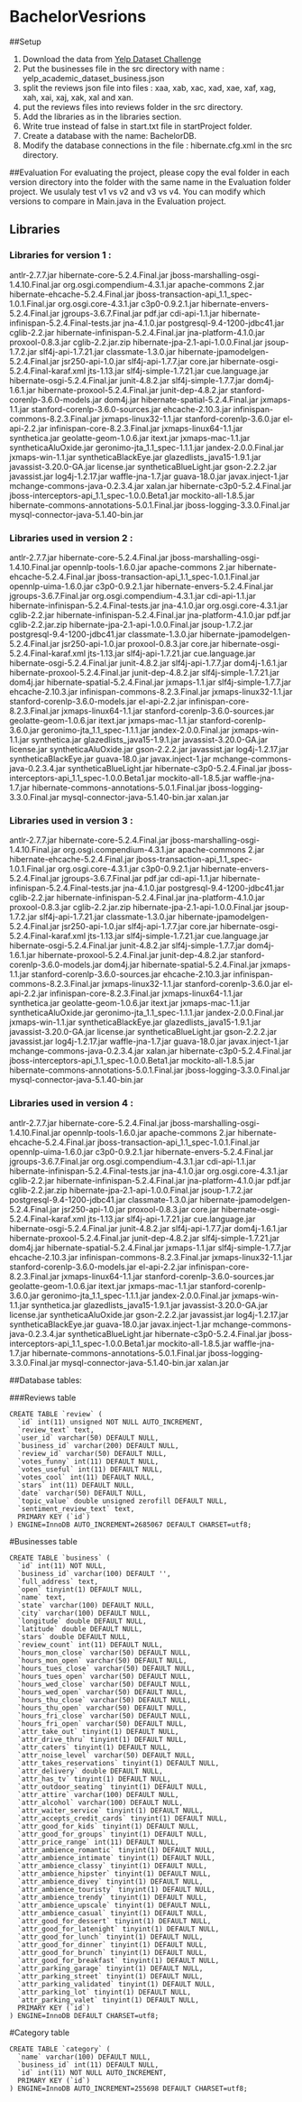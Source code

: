 # BachelorVesrions

##Setup
1. Download the data from [Yelp Dataset Challenge](https://www.yelp.com/dataset_challenge)
2. Put the businesses file in the src directory with name : yelp_academic_dataset_business.json
3. split the reviews json file into files : xaa, xab, xac, xad, xae, xaf, xag, xah, xai, xaj, xak, xal and xan.
4. put the reviews files into reviews folder in the src directory.
5. Add the libraries as in the libraries section.
6. Write true instead of false in start.txt file in startProject folder.
7. Create a database with the name: BachelorDB.
8. Modify the database connections in the file : hibernate.cfg.xml in the src directory.

##Evaluation
For evaluating the project, please copy the eval folder in each version directory into the folder with the same name in the Evaluation folder project.
We usulaly test v1 vs v2 and v3 vs v4. You can modify which versions to compare in Main.java in the Evaluation project.

## Libraries

### Libraries for version 1 :

antlr-2.7.7.jar					hibernate-core-5.2.4.Final.jar			jboss-marshalling-osgi-1.4.10.Final.jar		org.osgi.compendium-4.3.1.jar
apache-commons 2.jar				hibernate-ehcache-5.2.4.Final.jar		jboss-transaction-api_1.1_spec-1.0.1.Final.jar	org.osgi.core-4.3.1.jar
c3p0-0.9.2.1.jar				hibernate-envers-5.2.4.Final.jar		jgroups-3.6.7.Final.jar				pdf.jar
cdi-api-1.1.jar					hibernate-infinispan-5.2.4.Final-tests.jar	jna-4.1.0.jar					postgresql-9.4-1200-jdbc41.jar
cglib-2.2.jar					hibernate-infinispan-5.2.4.Final.jar		jna-platform-4.1.0.jar				proxool-0.8.3.jar
cglib-2.2.jar.zip				hibernate-jpa-2.1-api-1.0.0.Final.jar		jsoup-1.7.2.jar					slf4j-api-1.7.21.jar
classmate-1.3.0.jar				hibernate-jpamodelgen-5.2.4.Final.jar		jsr250-api-1.0.jar				slf4j-api-1.7.7.jar
core.jar					hibernate-osgi-5.2.4.Final-karaf.xml		jts-1.13.jar					slf4j-simple-1.7.21.jar
cue.language.jar				hibernate-osgi-5.2.4.Final.jar			junit-4.8.2.jar					slf4j-simple-1.7.7.jar
dom4j-1.6.1.jar					hibernate-proxool-5.2.4.Final.jar		junit-dep-4.8.2.jar				stanford-corenlp-3.6.0-models.jar
dom4j.jar					hibernate-spatial-5.2.4.Final.jar		jxmaps-1.1.jar					stanford-corenlp-3.6.0-sources.jar
ehcache-2.10.3.jar				infinispan-commons-8.2.3.Final.jar		jxmaps-linux32-1.1.jar				stanford-corenlp-3.6.0.jar
el-api-2.2.jar					infinispan-core-8.2.3.Final.jar			jxmaps-linux64-1.1.jar				synthetica.jar
geolatte-geom-1.0.6.jar				itext.jar					jxmaps-mac-1.1.jar				syntheticaAluOxide.jar
geronimo-jta_1.1_spec-1.1.1.jar			jandex-2.0.0.Final.jar				jxmaps-win-1.1.jar				syntheticaBlackEye.jar
glazedlists_java15-1.9.1.jar			javassist-3.20.0-GA.jar				license.jar					syntheticaBlueLight.jar
gson-2.2.2.jar					javassist.jar					log4j-1.2.17.jar				waffle-jna-1.7.jar
guava-18.0.jar					javax.inject-1.jar				mchange-commons-java-0.2.3.4.jar		xalan.jar
hibernate-c3p0-5.2.4.Final.jar			jboss-interceptors-api_1.1_spec-1.0.0.Beta1.jar	mockito-all-1.8.5.jar
hibernate-commons-annotations-5.0.1.Final.jar	jboss-logging-3.3.0.Final.jar			mysql-connector-java-5.1.40-bin.jar

### Libraries used in version 2 :

antlr-2.7.7.jar					hibernate-core-5.2.4.Final.jar			jboss-marshalling-osgi-1.4.10.Final.jar		opennlp-tools-1.6.0.jar
apache-commons 2.jar				hibernate-ehcache-5.2.4.Final.jar		jboss-transaction-api_1.1_spec-1.0.1.Final.jar	opennlp-uima-1.6.0.jar
c3p0-0.9.2.1.jar				hibernate-envers-5.2.4.Final.jar		jgroups-3.6.7.Final.jar				org.osgi.compendium-4.3.1.jar
cdi-api-1.1.jar					hibernate-infinispan-5.2.4.Final-tests.jar	jna-4.1.0.jar					org.osgi.core-4.3.1.jar
cglib-2.2.jar					hibernate-infinispan-5.2.4.Final.jar		jna-platform-4.1.0.jar				pdf.jar
cglib-2.2.jar.zip				hibernate-jpa-2.1-api-1.0.0.Final.jar		jsoup-1.7.2.jar					postgresql-9.4-1200-jdbc41.jar
classmate-1.3.0.jar				hibernate-jpamodelgen-5.2.4.Final.jar		jsr250-api-1.0.jar				proxool-0.8.3.jar
core.jar					hibernate-osgi-5.2.4.Final-karaf.xml		jts-1.13.jar					slf4j-api-1.7.21.jar
cue.language.jar				hibernate-osgi-5.2.4.Final.jar			junit-4.8.2.jar					slf4j-api-1.7.7.jar
dom4j-1.6.1.jar					hibernate-proxool-5.2.4.Final.jar		junit-dep-4.8.2.jar				slf4j-simple-1.7.21.jar
dom4j.jar					hibernate-spatial-5.2.4.Final.jar		jxmaps-1.1.jar					slf4j-simple-1.7.7.jar
ehcache-2.10.3.jar				infinispan-commons-8.2.3.Final.jar		jxmaps-linux32-1.1.jar				stanford-corenlp-3.6.0-models.jar
el-api-2.2.jar					infinispan-core-8.2.3.Final.jar			jxmaps-linux64-1.1.jar				stanford-corenlp-3.6.0-sources.jar
geolatte-geom-1.0.6.jar				itext.jar					jxmaps-mac-1.1.jar				stanford-corenlp-3.6.0.jar
geronimo-jta_1.1_spec-1.1.1.jar			jandex-2.0.0.Final.jar				jxmaps-win-1.1.jar				synthetica.jar
glazedlists_java15-1.9.1.jar			javassist-3.20.0-GA.jar				license.jar					syntheticaAluOxide.jar
gson-2.2.2.jar					javassist.jar					log4j-1.2.17.jar				syntheticaBlackEye.jar
guava-18.0.jar					javax.inject-1.jar				mchange-commons-java-0.2.3.4.jar		syntheticaBlueLight.jar
hibernate-c3p0-5.2.4.Final.jar			jboss-interceptors-api_1.1_spec-1.0.0.Beta1.jar	mockito-all-1.8.5.jar				waffle-jna-1.7.jar
hibernate-commons-annotations-5.0.1.Final.jar	jboss-logging-3.3.0.Final.jar			mysql-connector-java-5.1.40-bin.jar		xalan.jar

### Libraries used in version 3 :

antlr-2.7.7.jar					hibernate-core-5.2.4.Final.jar			jboss-marshalling-osgi-1.4.10.Final.jar		org.osgi.compendium-4.3.1.jar
apache-commons 2.jar				hibernate-ehcache-5.2.4.Final.jar		jboss-transaction-api_1.1_spec-1.0.1.Final.jar	org.osgi.core-4.3.1.jar
c3p0-0.9.2.1.jar				hibernate-envers-5.2.4.Final.jar		jgroups-3.6.7.Final.jar				pdf.jar
cdi-api-1.1.jar					hibernate-infinispan-5.2.4.Final-tests.jar	jna-4.1.0.jar					postgresql-9.4-1200-jdbc41.jar
cglib-2.2.jar					hibernate-infinispan-5.2.4.Final.jar		jna-platform-4.1.0.jar				proxool-0.8.3.jar
cglib-2.2.jar.zip				hibernate-jpa-2.1-api-1.0.0.Final.jar		jsoup-1.7.2.jar					slf4j-api-1.7.21.jar
classmate-1.3.0.jar				hibernate-jpamodelgen-5.2.4.Final.jar		jsr250-api-1.0.jar				slf4j-api-1.7.7.jar
core.jar					hibernate-osgi-5.2.4.Final-karaf.xml		jts-1.13.jar					slf4j-simple-1.7.21.jar
cue.language.jar				hibernate-osgi-5.2.4.Final.jar			junit-4.8.2.jar					slf4j-simple-1.7.7.jar
dom4j-1.6.1.jar					hibernate-proxool-5.2.4.Final.jar		junit-dep-4.8.2.jar				stanford-corenlp-3.6.0-models.jar
dom4j.jar					hibernate-spatial-5.2.4.Final.jar		jxmaps-1.1.jar					stanford-corenlp-3.6.0-sources.jar
ehcache-2.10.3.jar				infinispan-commons-8.2.3.Final.jar		jxmaps-linux32-1.1.jar				stanford-corenlp-3.6.0.jar
el-api-2.2.jar					infinispan-core-8.2.3.Final.jar			jxmaps-linux64-1.1.jar				synthetica.jar
geolatte-geom-1.0.6.jar				itext.jar					jxmaps-mac-1.1.jar				syntheticaAluOxide.jar
geronimo-jta_1.1_spec-1.1.1.jar			jandex-2.0.0.Final.jar				jxmaps-win-1.1.jar				syntheticaBlackEye.jar
glazedlists_java15-1.9.1.jar			javassist-3.20.0-GA.jar				license.jar					syntheticaBlueLight.jar
gson-2.2.2.jar					javassist.jar					log4j-1.2.17.jar				waffle-jna-1.7.jar
guava-18.0.jar					javax.inject-1.jar				mchange-commons-java-0.2.3.4.jar		xalan.jar
hibernate-c3p0-5.2.4.Final.jar			jboss-interceptors-api_1.1_spec-1.0.0.Beta1.jar	mockito-all-1.8.5.jar
hibernate-commons-annotations-5.0.1.Final.jar	jboss-logging-3.3.0.Final.jar			mysql-connector-java-5.1.40-bin.jar

### Libraries used in version 4 :

antlr-2.7.7.jar					hibernate-core-5.2.4.Final.jar			jboss-marshalling-osgi-1.4.10.Final.jar		opennlp-tools-1.6.0.jar
apache-commons 2.jar				hibernate-ehcache-5.2.4.Final.jar		jboss-transaction-api_1.1_spec-1.0.1.Final.jar	opennlp-uima-1.6.0.jar
c3p0-0.9.2.1.jar				hibernate-envers-5.2.4.Final.jar		jgroups-3.6.7.Final.jar				org.osgi.compendium-4.3.1.jar
cdi-api-1.1.jar					hibernate-infinispan-5.2.4.Final-tests.jar	jna-4.1.0.jar					org.osgi.core-4.3.1.jar
cglib-2.2.jar					hibernate-infinispan-5.2.4.Final.jar		jna-platform-4.1.0.jar				pdf.jar
cglib-2.2.jar.zip				hibernate-jpa-2.1-api-1.0.0.Final.jar		jsoup-1.7.2.jar					postgresql-9.4-1200-jdbc41.jar
classmate-1.3.0.jar				hibernate-jpamodelgen-5.2.4.Final.jar		jsr250-api-1.0.jar				proxool-0.8.3.jar
core.jar					hibernate-osgi-5.2.4.Final-karaf.xml		jts-1.13.jar					slf4j-api-1.7.21.jar
cue.language.jar				hibernate-osgi-5.2.4.Final.jar			junit-4.8.2.jar					slf4j-api-1.7.7.jar
dom4j-1.6.1.jar					hibernate-proxool-5.2.4.Final.jar		junit-dep-4.8.2.jar				slf4j-simple-1.7.21.jar
dom4j.jar					hibernate-spatial-5.2.4.Final.jar		jxmaps-1.1.jar					slf4j-simple-1.7.7.jar
ehcache-2.10.3.jar				infinispan-commons-8.2.3.Final.jar		jxmaps-linux32-1.1.jar				stanford-corenlp-3.6.0-models.jar
el-api-2.2.jar					infinispan-core-8.2.3.Final.jar			jxmaps-linux64-1.1.jar				stanford-corenlp-3.6.0-sources.jar
geolatte-geom-1.0.6.jar				itext.jar					jxmaps-mac-1.1.jar				stanford-corenlp-3.6.0.jar
geronimo-jta_1.1_spec-1.1.1.jar			jandex-2.0.0.Final.jar				jxmaps-win-1.1.jar				synthetica.jar
glazedlists_java15-1.9.1.jar			javassist-3.20.0-GA.jar				license.jar					syntheticaAluOxide.jar
gson-2.2.2.jar					javassist.jar					log4j-1.2.17.jar				syntheticaBlackEye.jar
guava-18.0.jar					javax.inject-1.jar				mchange-commons-java-0.2.3.4.jar		syntheticaBlueLight.jar
hibernate-c3p0-5.2.4.Final.jar			jboss-interceptors-api_1.1_spec-1.0.0.Beta1.jar	mockito-all-1.8.5.jar				waffle-jna-1.7.jar
hibernate-commons-annotations-5.0.1.Final.jar	jboss-logging-3.3.0.Final.jar			mysql-connector-java-5.1.40-bin.jar		xalan.jar

##Database tables:

###Reviews table
```
CREATE TABLE `review` (
  `id` int(11) unsigned NOT NULL AUTO_INCREMENT,
  `review_text` text,
  `user_id` varchar(50) DEFAULT NULL,
  `business_id` varchar(200) DEFAULT NULL,
  `review_id` varchar(50) DEFAULT NULL,
  `votes_funny` int(11) DEFAULT NULL,
  `votes_useful` int(11) DEFAULT NULL,
  `votes_cool` int(11) DEFAULT NULL,
  `stars` int(11) DEFAULT NULL,
  `date` varchar(50) DEFAULT NULL,
  `topic_value` double unsigned zerofill DEFAULT NULL,
  `sentiment_review_text` text,
  PRIMARY KEY (`id`)
) ENGINE=InnoDB AUTO_INCREMENT=2685067 DEFAULT CHARSET=utf8;
```

#Businesses table
```
CREATE TABLE `business` (
  `id` int(11) NOT NULL,
  `business_id` varchar(100) DEFAULT '',
  `full_address` text,
  `open` tinyint(1) DEFAULT NULL,
  `name` text,
  `state` varchar(100) DEFAULT NULL,
  `city` varchar(100) DEFAULT NULL,
  `longitude` double DEFAULT NULL,
  `latitude` double DEFAULT NULL,
  `stars` double DEFAULT NULL,
  `review_count` int(11) DEFAULT NULL,
  `hours_mon_close` varchar(50) DEFAULT NULL,
  `hours_mon_open` varchar(50) DEFAULT NULL,
  `hours_tues_close` varchar(50) DEFAULT NULL,
  `hours_tues_open` varchar(50) DEFAULT NULL,
  `hours_wed_close` varchar(50) DEFAULT NULL,
  `hours_wed_open` varchar(50) DEFAULT NULL,
  `hours_thu_close` varchar(50) DEFAULT NULL,
  `hours_thu_open` varchar(50) DEFAULT NULL,
  `hours_fri_close` varchar(50) DEFAULT NULL,
  `hours_fri_open` varchar(50) DEFAULT NULL,
  `attr_take_out` tinyint(1) DEFAULT NULL,
  `attr_drive_thru` tinyint(1) DEFAULT NULL,
  `attr_caters` tinyint(1) DEFAULT NULL,
  `attr_noise_level` varchar(50) DEFAULT NULL,
  `attr_takes_reservations` tinyint(1) DEFAULT NULL,
  `attr_delivery` double DEFAULT NULL,
  `attr_has_tv` tinyint(1) DEFAULT NULL,
  `attr_outdoor_seating` tinyint(1) DEFAULT NULL,
  `attr_attire` varchar(100) DEFAULT NULL,
  `attr_alcohol` varchar(100) DEFAULT NULL,
  `attr_waiter_service` tinyint(1) DEFAULT NULL,
  `attr_accepts_credit_cards` tinyint(1) DEFAULT NULL,
  `attr_good_for_kids` tinyint(1) DEFAULT NULL,
  `attr_good_for_groups` tinyint(1) DEFAULT NULL,
  `attr_price_range` int(11) DEFAULT NULL,
  `attr_ambience_romantic` tinyint(1) DEFAULT NULL,
  `attr_ambience_intimate` tinyint(1) DEFAULT NULL,
  `attr_ambience_classy` tinyint(1) DEFAULT NULL,
  `attr_ambience_hipster` tinyint(1) DEFAULT NULL,
  `attr_ambience_divey` tinyint(1) DEFAULT NULL,
  `attr_ambience_touristy` tinyint(1) DEFAULT NULL,
  `attr_ambience_trendy` tinyint(1) DEFAULT NULL,
  `attr_ambience_upscale` tinyint(1) DEFAULT NULL,
  `attr_ambience_casual` tinyint(1) DEFAULT NULL,
  `attr_good_for_dessert` tinyint(1) DEFAULT NULL,
  `attr_good_for_latenight` tinyint(1) DEFAULT NULL,
  `attr_good_for_lunch` tinyint(1) DEFAULT NULL,
  `attr_good_for_dinner` tinyint(1) DEFAULT NULL,
  `attr_good_for_brunch` tinyint(1) DEFAULT NULL,
  `attr_good_for_breakfast` tinyint(1) DEFAULT NULL,
  `attr_parking_garage` tinyint(1) DEFAULT NULL,
  `attr_parking_street` tinyint(1) DEFAULT NULL,
  `attr_parking_validated` tinyint(1) DEFAULT NULL,
  `attr_parking_lot` tinyint(1) DEFAULT NULL,
  `attr_parking_valet` tinyint(1) DEFAULT NULL,
  PRIMARY KEY (`id`)
) ENGINE=InnoDB DEFAULT CHARSET=utf8;
```

#Category table
```
CREATE TABLE `category` (
  `name` varchar(100) DEFAULT NULL,
  `business_id` int(11) DEFAULT NULL,
  `id` int(11) NOT NULL AUTO_INCREMENT,
  PRIMARY KEY (`id`)
) ENGINE=InnoDB AUTO_INCREMENT=255698 DEFAULT CHARSET=utf8;
```